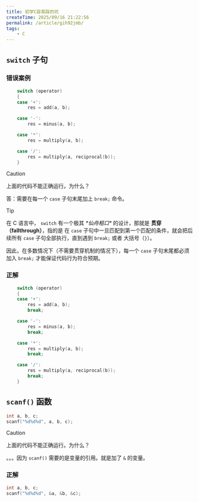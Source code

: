 ```yaml
---
title: 初学C容易踩的坑
createTime: 2025/09/16 21:22:56
permalink: /article/gih92jmb/
tags:
    - C
---
```

## `switch` 子句

### 错误案例

```c
    switch (operator)
    {
    case '+':
        res = add(a, b);

    case '-':
        res = minus(a, b);

    case '*':
        res = multiply(a, b);

    case '/':
        res = multiply(a, reciprocal(b));
    }
```

> [!CAUTION]
> 上面的代码不能正确运行。为什么？

答：需要在每一个 `case` 子句末尾加上 `break;` 命令。

> [!TIP]
> 在 C 语言中， `switch` 有一个极其 *\*仙舟粗口\** 的设计，那就是 **贯穿（fallthrough）**，指的是
> 在 `case` 子句中一旦匹配到第一个匹配的条件，就会把后续所有 `case` 子句全部执行，直到遇到 `break;` 或者 大括号（`}`）。
>
> 因此，在多数情况下（不需要贯穿机制的情况下），每一个 `case` 子句末尾都必须加入 `break;` 才能保证代码行为符合预期。

### 正解

```c
    switch (operator)
    {
    case '+':
        res = add(a, b);
        break;

    case '-':
        res = minus(a, b);
        break;

    case '*':
        res = multiply(a, b);
        break;

    case '/':
        res = multiply(a, reciprocal(b));
        break;
    }
```

## `scanf()` 函数

```c
int a, b, c;
scanf("%d%d%d", a, b, c);
```

> [!CAUTION]
> 上面的代码不能正确运行。为什么？

。。。因为 `scanf()` 需要的是变量的引用。就是加了 `&` 的变量。

### 正解

```c
int a, b, c;
scanf("%d%d%d", &a, &b, &c);
```
